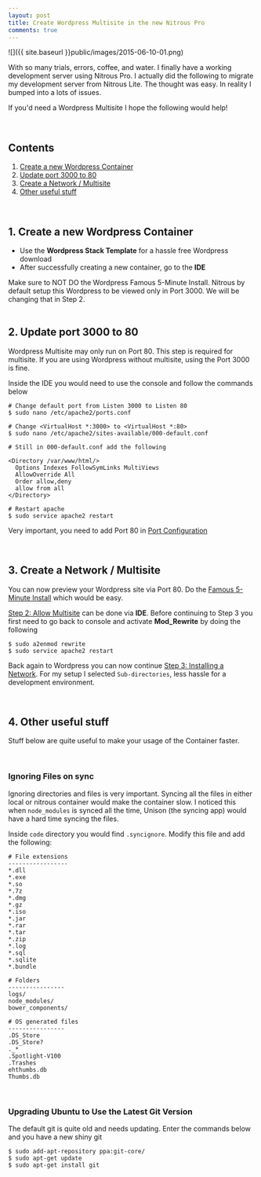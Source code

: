 ```yaml
---
layout: post
title: Create Wordpress Multisite in the new Nitrous Pro
comments: true
---
```


![]({{ site.baseurl }}public/images/2015-06-10-01.png)

With so many trials, errors, coffee, and water. I finally have a working development server using Nitrous Pro. I actually did the following to migrate my development server from Nitrous Lite. The thought was easy. In reality I bumped into a lots of issues.

If you'd need a Wordpress Multisite I hope the following would help! 

<!--more-->

<br/>

## Contents

1. [Create a new Wordpress Container](#create-a-new-wordpress-container)
2. [Update port 3000 to 80](#update-port-3000-to-80)
3. [Create a Network / Multisite](#create-a-network-multisite)
4. [Other useful stuff](#other-useful-stuff)


<br/>

<h2 id='create-a-new-wordpress-container'>1. Create a new Wordpress Container</h2>

- Use the __Wordpress Stack Template__ for a hassle free Wordpress download
- After successfully creating a new container, go to the __IDE__

<div class="message">
  Make sure to NOT DO the Wordpress Famous 5-Minute Install. Nitrous by default setup this Wordpress to be viewed only in Port 3000. We will be changing that in Step 2.
</div>


<br/>

<h2 id='update-port-3000-to-80'>2. Update port 3000 to 80</h2>

Wordpress Multisite may only run on Port 80. This step is required for multisite. If you are using Wordpress without multisite, using the Port 3000 is fine. 

Inside the IDE you would need to use the console and follow the commands below 

```
# Change default port from Listen 3000 to Listen 80
$ sudo nano /etc/apache2/ports.conf

# Change <VirtualHost *:3000> to <VirtualHost *:80>
$ sudo nano /etc/apache2/sites-available/000-default.conf

# Still in 000-default.conf add the following
```

```
<Directory /var/www/html/>
  Options Indexes FollowSymLinks MultiViews
  AllowOverride All
  Order allow,deny
  allow from all
</Directory>
```

```
# Restart apache 
$ sudo service apache2 restart
```

Very important, you need to add Port 80 in [Port Configuration](http://docs.nitrous.io/v1.0/docs/port-configuration)

<br/>

<h2 id='create-a-network-multisite'>3. Create a Network / Multisite</h2>

You can now preview your Wordpress site via Port 80. Do the [Famous 5-Minute Install](https://codex.wordpress.org/Installing_WordPress#Famous_5-Minute_Install) which would be easy.

[Step 2: Allow Multisite](http://codex.wordpress.org/Create_A_Network#Step_2:_Allow_Multisite) can be done via __IDE__.  Before continuing to Step 3 you first need to go back to console and activate __Mod_Rewrite__ by doing the following

```
$ sudo a2enmod rewrite
$ sudo service apache2 restart
```

Back again to Wordpress you can now continue [Step 3: Installing a Network](http://codex.wordpress.org/Create_A_Network#Step_3:_Installing_a_Network). For my setup I selected `Sub-directories`, less hassle for a development environment.

<br/>

<h2 id='other-useful-stuff'>4. Other useful stuff</h2>

Stuff below are quite useful to make your usage of the Container faster. 

<br/>

### Ignoring Files on sync

Ignoring directories and files is very important. Syncing all the files in either local or nitrous container would make the container slow. I noticed this when `node_modules` is synced all the time, Unison (the syncing app) would have a hard time syncing the files.

Inside `code` directory you would find `.syncignore`. Modify this file and add the following:

```
# File extensions
-----------------
*.dll
*.exe
*.so
*.7z
*.dmg
*.gz
*.iso
*.jar
*.rar
*.tar
*.zip
*.log
*.sql
*.sqlite
*.bundle

# Folders
----------------
logs/
node_modules/
bower_components/

# OS generated files
----------------
.DS_Store
.DS_Store?
._*
.Spotlight-V100
.Trashes
ehthumbs.db
Thumbs.db
```

<br/>

### Upgrading Ubuntu to Use the Latest Git Version

The default git is quite old and needs updating. Enter the commands below and you have a new shiny git

```
$ sudo add-apt-repository ppa:git-core/
$ sudo apt-get update
$ sudo apt-get install git
```





